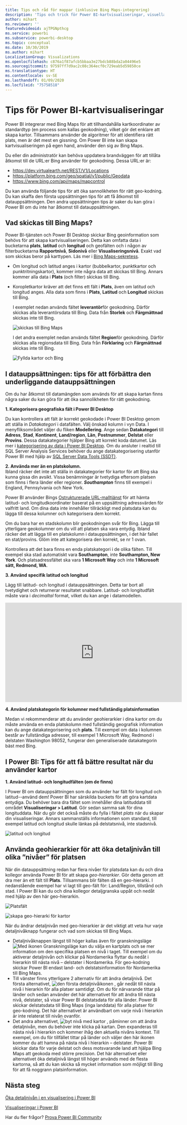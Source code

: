 ```yaml
---
title: Tips och råd för mappar (inklusive Bing Maps-integrering)
description: 'Tips och trick för Power BI-kartvisualiseringar, visuella objekt, platser, longitud och latitud och hur de fungerar med Bing Maps. '
author: mihart
ms.reviewer: ''
featuredvideoid: ajTPGNpthcg
ms.service: powerbi
ms.subservice: powerbi-desktop
ms.topic: conceptual
ms.date: 10/30/2019
ms.author: mihart
LocalizationGroup: Visualizations
ms.openlocfilehash: c876a1f87afcb5bbaa3e27bdcb88bda2a04496e5
ms.sourcegitcommit: 97597ff7d9ac2c08c364ecf0c729eab5d59850ce
ms.translationtype: HT
ms.contentlocale: sv-SE
ms.lasthandoff: 01/09/2020
ms.locfileid: "75758518"
---
```

# <a name="tips-and-tricks-for-power-bi-map-visualizations"></a>Tips för Power BI-kartvisualiseringar
Power BI integrerar med Bing Maps för att tillhandahålla kartkoordinater av standardtyp (en process som kallas geokodning), vilket gör det enklare att skapa kartor. Tillsammans använder de algoritmer för att identifiera rätt plats, men är det mest en gissning. Om Power BI inte kan skapa kartvisualiseringen på egen hand, använder den sig av Bing Maps. 

Du eller din administratör kan behöva uppdatera brandväggen för att tillåta åtkomst till de URL:er Bing använder för geokodning.  Dessa URL:er är:
* https://dev.virtualearth.net/REST/V1/Locations
* https://platform.bing.com/geo/spatial/v1/public/Geodata
* https://www.bing.com/api/maps/mapcontrol

Du kan använda följande tips för att öka sannolikheten för rätt geo-kodning. Du kan skaffa den första uppsättningen tips för att få åtkomst till datauppsättningen. Den andra uppsättningen tips är saker du kan göra i Power BI om du inte har åtkomst till datauppsättningen. 

## <a name="what-is-sent-to-bing-maps"></a>Vad skickas till Bing Maps?
Power BI-tjänsten och Power BI Desktop skickar Bing geoinformation som behövs för att skapa kartvisualiseringen. Detta kan omfatta data i bucketarna **plats**, **latitud** och **longitud** och geofälten och i någon av filterbucketarna **Rapportnivå**, **Sidonivå** eller **Visualiseringsnivå**. Exakt vad som skickas beror på karttypen. Läs mer i [Bing Maps-sekretess](https://go.microsoft.com/fwlink/?LinkID=248686).

* Om longitud och latitud anges i kartor (bubbelkartor, punktkartor och punktritningskartor), kommer inte några data att skickas till Bing. Annars kommer alla data i **Plats** (och filter) skickas till Bing.     

* Koropletkartor kräver att det finns ett fält i **Plats**, även om latitud och longitud anges. Alla data som finns i **Plats**, **Latitud** och **Longitud** skickas till Bing.
  
    I exemplet nedan används fältet **leverantör**för geokodning. Därför skickas alla leverantörsdata till Bing. Data från **Storlek** och **Färgmättnad** skickas inte till Bing.
  
    ![skickas till Bing Maps](./media/power-bi-map-tips-and-tricks/power-bi-sent-to-bing-new.png)
  
    I det andra exemplet nedan används fältet **Region**för geokodning. Därför skickas alla regionsdata till Bing. Data från **Förklaring** och **Färgmättnad** skickas inte till Bing.
  
    ![Fyllda kartor och Bing](./media/power-bi-map-tips-and-tricks/power-bi-filled-map.png)

## <a name="in-the-dataset-tips-to-improve-the-underlying-dataset"></a>I datauppsättningen: tips för att förbättra den underliggande datauppsättningen
Om du har åtkomst till datamängden som används för att skapa kartan finns några saker du kan göra för att öka sannolikheten för rätt geokodning.

**1. Kategorisera geografiska fält i Power BI Desktop**

Du kan kontrollera att fält är korrekt geokodade i Power BI Desktop genom att ställa in *Datakategori* i datafälten. Välj önskad kolumn i vyn Data. I menyfliksområdet väljer du fliken **Modellering**. Ange sedan **Datakategori** till **Adress**, **Stad**, **Kontinent**, **Land/region**, **Län**, **Postnummer**, **Delstat** eller **Provins**. Dessa datakategorier hjälper Bing att korrekt koda datumet. Läs mer i [kategorisering av data i Power BI Desktop](../desktop-data-categorization.md). Om du ansluter i realtid till SQL Server Analysis Services behöver du ange datakategorisering utanför Power BI med hjälp av [SQL Server Data Tools (SSDT)](https://docs.microsoft.com/sql/ssdt/download-sql-server-data-tools-ssdt).

**2. Använda mer än en platskolumn.**     
 Ibland räcker det inte att ställa in datakategorier för kartor för att Bing ska kunna gissa din avsikt. Vissa benämningar är tvetydiga eftersom platsen som finns i flera länder eller regioner. ***Southampton*** finns till exempel i England, Pennsylvania och New York.

Power BI använder Bings [Ostrukturerade URL-malltjänst](https://msdn.microsoft.com/library/ff701714.aspx) för att hämta latitud- och longitudkoordinater baserat på en uppsättning adressvärden för valfritt land. Om dina data inte innehåller tillräckligt med platsdata kan du lägga till dessa kolumner och kategorisera dem korrekt.

 Om du bara har en stadskolumn blir geokodningen svår för Bing. Lägga till ytterligare geokolumner om du vill att platsen ska vara entydig.  Ibland räcker det att lägga till en platskolumn i datauppsättningen, i det här fallet en stat/provins. Glöm inte att kategorisera den korrekt, se nr 1 ovan.

Kontrollera att det bara finns en enda platskategori i de olika fälten. Till exempel ska stad automatiskt vara **Southampton**, inte **Southampton, New York**.  Och platsadressfältet ska vara **1 Microsoft Way** och inte **1 Microsoft sätt, Redmond, WA**.

**3. Använd specifik latitud och longitud**

Lägg till latitud- och longitud i datauppsättningen. Detta tar bort all tvetydighet och returnerar resultatet snabbare. Latitud- och longitudfält måste vara i *decimaltal* format, vilket du kan ange i datamodellen.

<iframe width="560" height="315" src="https://www.youtube.com/embed/ajTPGNpthcg" frameborder="0" allowfullscreen></iframe>

**4. Använd platskategorin för kolumner med fullständig platsinformation**

Medan vi rekommenderar att du använder geohierarkier i dina kartor om du måste använda en enda platskolumn med fullständig geografisk information kan du ange datakategorisering och **plats**. Till exempel om data i kolumnen består av fullständiga adresser, till exempel 1 Microsoft Way, Redmond i delstaten Washington 98052, fungerar den generaliserade datakategorin bäst med Bing. 

## <a name="in-power-bi-tips-to-get-better-results-when-using-map-visualizations"></a>I Power BI: Tips för att få bättre resultat när du använder kartor
**1. Använd latitud- och longitudfälten (om de finns)**

I Power BI om datauppsättningen som du använder har fält för longitud och latitud--använd dem!  Power BI har särskilda buckets för att göra kartdata entydiga. Du behöver bara dra fältet som innehåller dina latituddata till området **Visualiseringar > Latitud**.  Gör sedan samma sak för dina longituddata. När du gör det också måste du fylla i fältet *plats* när du skapar din visualiseringar. Annars sammanställs informationen som standard, till exempel latitud och longitud skulle länkas på delstatsnivå, inte stadsnivå.

![latitud och longitud](./media/power-bi-map-tips-and-tricks/pbi_latitude.png) 

## <a name="use-geo-hierarchies-so-you-can-drill-down-to-different-levels-of-location"></a>Använda geohierarkier för att öka detaljnivån till olika ”nivåer” för platsen
När din datauppsättning redan har flera nivåer för platsdata kan du och dina kollegor använda Power BI för att skapa *geo-hierarkier*. Gör detta genom att dra mer än ett fält till **Plats**. Tillsammans blir fälten då en geo-hierarki. I nedanstående exempel har vi lagt till geo-fält för: Land/Region, tillstånd och stad. I Power BI kan du och dina kollegor detaljgranska uppåt och nedåt med hjälp av den här geo-hierarkin.

  ![Platsfält](./media/power-bi-map-tips-and-tricks/power-bi-hierarchy.png)

   ![skapa geo-hierarki för kartor](./media/power-bi-map-tips-and-tricks/power-bi-geo.gif)

När du ändrar detaljnivån med geo-hierarkier är det viktigt att veta hur varje detaljnivåknapp fungerar och vad som skickas till Bing Maps. 

* Detaljnivåknappen längst till höger kallas även för granskningsläge ![Med ikonen Granskningsläge](media/power-bi-map-tips-and-tricks/power-bi-drill-down.png) kan du välja en kartplats och se mer information om den specifika platsen en nivå i taget. Till exempel om du aktiverar detaljnivån och klickar på Nordamerika flyttar du nedåt i hierarkin till nästa nivå – delstater i Nordamerika. För geo-kodning skickar Power BI endast land- och delstatsinformation för Nordamerika till Bing Maps.  
* Till vänster finns ytterligare 2 alternativ för att ändra detaljnivå. Det första alternativet, ![den första detaljnivåikonen](media/power-bi-map-tips-and-tricks/power-bi-drill-down2.png) , går nedåt till nästa nivå i hierarkin för alla platser samtidigt. Om du för närvarande tittar på länder och sedan använder det här alternativet för att ändra till nästa nivå, delstater, så visar Power BI delstatsdata för alla länder. Power BI skickar delstatsdata till Bing Maps (inga landdata) för alla platser för geo-kodning. Det här alternativet är användbart om varje nivå i hierarkin är inte relaterat till nivån ovanför. 
* Det andra alternativet, ![byt nivå med kartor](./media/power-bi-map-tips-and-tricks/power-bi-drill-down3.png) , påminner om att ändra detaljnivån, men du behöver inte klicka på kartan.  Den expanderas till nästa nivå i hierarkin och kommer ihåg den aktuella nivåns kontext. Till exempel, om du för tillfället tittar på länder och väljer den här ikonen kommer du att hamna på nästa nivå i hierarkin – delstater. Power BI skickar data för varje delstat och dess motsvarande land att hjälpa Bing Maps att geokoda med större precision. Det här alternativet eller alternativet öka detaljnivå längst till höger används med de flesta kartorna, så att du kan skicka så mycket information som möjligt till Bing för att få noggrann platsinformation. 

## <a name="next-steps"></a>Nästa steg
[Öka detaljnivån i en visualisering i Power BI](../consumer/end-user-drill.md)

[Visualiseringar i Power BI](power-bi-report-visualizations.md)

Har du fler frågor? [Prova Power BI Community](https://community.powerbi.com/)

